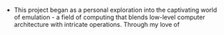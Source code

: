 - This project began as a personal exploration into the captivating world of emulation - a field of computing that blends low-level computer architecture with intricate operations. Through my love of